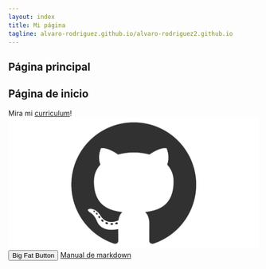 ```yaml
---
layout: index
title: Mi página
tagline: alvaro-rodriguez.github.io/alvaro-rodriguez2.github.io	
---
```


Página principal
----------------

Página de inicio
----------------
Mira mi [curriculum](about)!
![Git HUB](images/github.png)
<button class="button-save large">Big Fat Button</button>
[Manual de markdown](https://blog.ghost.org/markdown/)
